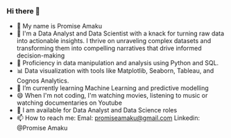### Hi there 👋

- 👋 My name is Promise Amaku
- 👀 I'm a Data Analyst and Data Scientist with a knack for turning raw data into actionable insights. I thrive on unraveling complex datasets and transforming them into compelling narratives that drive informed decision-making
- 🌱  Proficiency in data manipulation and analysis using Python and SQL.
- 📊  Data visualization with tools like Matplotlib, Seaborn, Tableau, and Cognos Analytics.
- 🌱 I’m currently learning  Machine Learning and predictive modelling
- 😄 When I'm not coding, I'm watching movies, listening to music or watching documentaries on Youtube
- 💼 I am available for Data Analyst and Data Science roles
- 📫 How to reach me: Emal: promiseamaku@gmail.com Linkedin: @Promise Amaku
